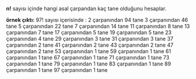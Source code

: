 **n!** sayısı içinde hangi asal çarpandan kaç tane olduğunu hesaplar.

**örnek çıktı:**
97! sayısı içerisinde :
        2       çarpanından 94  tane
        3       çarpanından 46  tane
        5       çarpanından 22  tane
        7       çarpanından 14  tane
        11      çarpanından 8   tane
        13      çarpanından 7   tane
        17      çarpanından 5   tane
        19      çarpanından 5   tane
        23      çarpanından 4   tane
        29      çarpanından 3   tane
        31      çarpanından 3   tane
        37      çarpanından 2   tane
        41      çarpanından 2   tane
        43      çarpanından 2   tane
        47      çarpanından 2   tane
        53      çarpanından 1   tane
        59      çarpanından 1   tane
        61      çarpanından 1   tane
        67      çarpanından 1   tane
        71      çarpanından 1   tane
        73      çarpanından 1   tane
        79      çarpanından 1   tane
        83      çarpanından 1   tane
        89      çarpanından 1   tane
        97      çarpanından 1   tane


